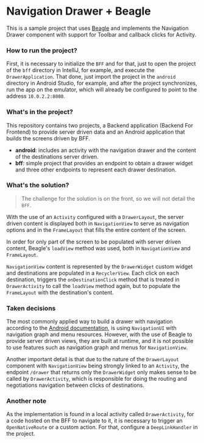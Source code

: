 # Navigation Drawer + Beagle
This is a sample project that uses [Beagle](https://github.com/ZupIT/beagle) and implements the Navigation Drawer component with support for Toolbar and callback clicks for Activity.

### How to run the project?
First, it is necessary to initialize the `BFF` and for that, just to open the project of the `bff` directory in IntelliJ, for example, and execute the `DrawerApplication`.
That done, just import the project in the `android` directory in Android Studio, for example, and after the project synchronizes, run the app on the emulator, which will already be configured to point to the address `10.0.2.2:8080`.

### What's in the project?
This repository contains two projects, a Backend application (Backend For Frontend) to provide server driven data and an Android application that builds the screens driven by BFF.

 - **android**: includes an activity with the navigation drawer and the content of the destinations server driven.
 - **bff**: simple project that provides an endpoint to obtain a drawer widget and three other endpoints to represent each drawer destination.

### What's the solution?
> The challenge for the solution is on the front, so we will not detail the `BFF`.

With the use of an `Activity` configured with a `DrawerLayout`, the server driven content is displayed both in `NavigationView` to serve as navigation options and in the `FrameLayout` that fills the entire content of the screen.

In order for only part of the screen to be populated with server driven content, Beagle's `loadView` method was used, both in `NavigationView` and `FrameLayout`.

`NavigationView` content is represented by the `DrawerWidget` custom widget and destinations are populated in a `RecyclerView`. Each click on each destination, triggers the `onDestinationClick` method that is treated in `DrawerActivity` to call the `loadView` method again, but to populate the `FrameLayout` with the destination's content.

### Taken decisions
The most commonly applied way to build a drawer with navigation according to the [Android documentation](https://developer.android.com/guide/navigation/navigation-ui), is using `NavigationUI` with navigation graph and menu resources. However, with the use of Beagle to provide server driven views, they are built at runtime, and it is not possible to use features such as navigation graph and menus for `NavigationView`.

Another important detail is that due to the nature of the `DrawerLayout` component with `NavigationView` being strongly linked to an `Activity`, the endpoint `/drawer` that returns only the `DrawerWidget` only makes sense to be called by `DrawerActivity`, which is responsible for doing the routing and negotiations navigation between clicks of destinations.

### Another note
As the implementation is found in a local activity called `DrawerActivity`, for a code hosted on the BFF to navigate to it, it is necessary to trigger an `OpenNativeRoute` or a custom action. For that, configure a `DeepLinkHandler` in the project.